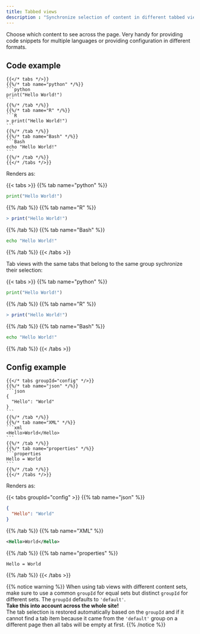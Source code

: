 ```yaml
---
title: Tabbed views
description : "Synchronize selection of content in different tabbed views"
---
```


Choose which content to see across the page. Very handy for providing code
snippets for multiple languages or providing configuration in different formats.

## Code example

	{{</* tabs */>}}
	{{%/* tab name="python" */%}}
	```python
	print("Hello World!")
	```
	{{%/* /tab */%}}
	{{%/* tab name="R" */%}}
	```R
	> print("Hello World!")
	```
	{{%/* /tab */%}}
	{{%/* tab name="Bash" */%}}
	```Bash
	echo "Hello World!"
	```
	{{%/* /tab */%}}
	{{</* /tabs */>}}

Renders as:

{{< tabs >}}
{{% tab name="python" %}}
```python
print("Hello World!")
```
{{% /tab %}}
{{% tab name="R" %}}
```R
> print("Hello World!")
```
{{% /tab %}}
{{% tab name="Bash" %}}
```Bash
echo "Hello World!"
```
{{% /tab %}}
{{< /tabs >}}

Tab views with the same tabs that belong to the same group sychronize their selection:

{{< tabs >}}
{{% tab name="python" %}}
```python
print("Hello World!")
```
{{% /tab %}}
{{% tab name="R" %}}
```R
> print("Hello World!")
```
{{% /tab %}}
{{% tab name="Bash" %}}
```Bash
echo "Hello World!"
```
{{% /tab %}}
{{< /tabs >}}

## Config example

	{{</* tabs groupId="config" */>}}
	{{%/* tab name="json" */%}}
	```json
	{
	  "Hello": "World"
	}
	```
	{{%/* /tab */%}}
	{{%/* tab name="XML" */%}}
	```xml
	<Hello>World</Hello>
	```
	{{%/* /tab */%}}
	{{%/* tab name="properties" */%}}
	```properties
	Hello = World
	```
	{{%/* /tab */%}}
	{{</* /tabs */>}}

Renders as:

{{< tabs groupId="config" >}}
{{% tab name="json" %}}
```json
{
  "Hello": "World"
}
```
{{% /tab %}}
{{% tab name="XML" %}}
```xml
<Hello>World</Hello>
```
{{% /tab %}}
{{% tab name="properties" %}}
```properties
Hello = World
```
{{% /tab %}}
{{< /tabs >}}

{{% notice warning %}}
When using tab views with different content sets, make sure to use a common `groupId` for equal sets but distinct
`groupId` for different sets. The `groupId` defaults to `'default'`.  
**Take this into account across the whole site!**  
The tab selection is restored automatically based on the `groupId` and if it cannot find a tab item because it came
 from the `'default'` group on a different page then all tabs will be empty at first.
{{% /notice %}}
